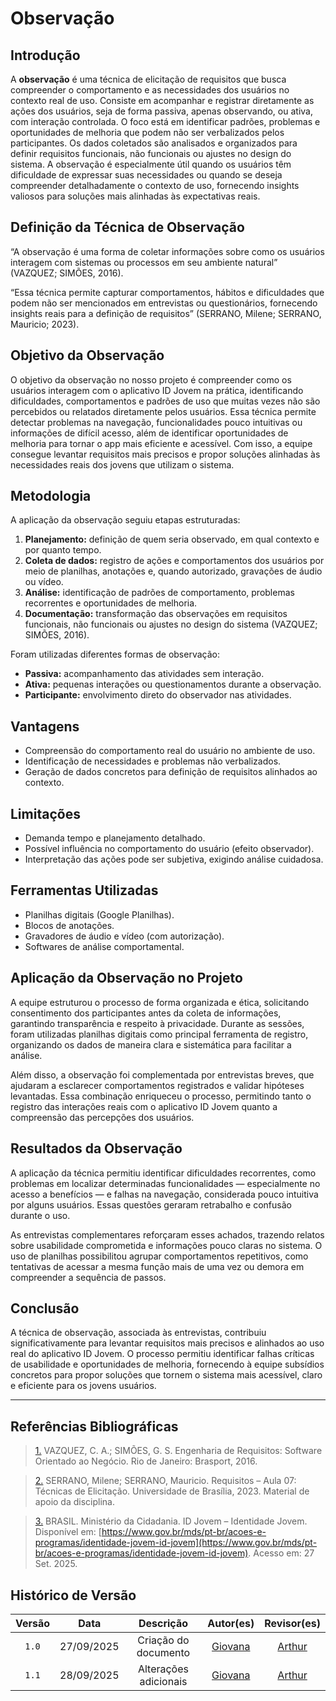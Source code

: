 # Observação

## Introdução

A **observação** é uma técnica de elicitação de requisitos que busca compreender o comportamento e as necessidades dos usuários no contexto real de uso. Consiste em acompanhar e registrar diretamente as ações dos usuários, seja de forma passiva, apenas observando, ou ativa, com interação controlada. O foco está em identificar padrões, problemas e oportunidades de melhoria que podem não ser verbalizados pelos participantes. Os dados coletados são analisados e organizados para definir requisitos funcionais, não funcionais ou ajustes no design do sistema. A observação é especialmente útil quando os usuários têm dificuldade de expressar suas necessidades ou quando se deseja compreender detalhadamente o contexto de uso, fornecendo insights valiosos para soluções mais alinhadas às expectativas reais.

## Definição da Técnica de Observação

“A observação é uma forma de coletar informações sobre como os usuários interagem com sistemas ou processos em seu ambiente natural” (VAZQUEZ; SIMÕES, 2016).  

“Essa técnica permite capturar comportamentos, hábitos e dificuldades que podem não ser mencionados em entrevistas ou questionários, fornecendo insights reais para a definição de requisitos” (SERRANO, Milene; SERRANO, Mauricio; 2023).  

## Objetivo da Observação

O objetivo da observação no nosso projeto é compreender como os usuários interagem com o aplicativo ID Jovem na prática, identificando dificuldades, comportamentos e padrões de uso que muitas vezes não são percebidos ou relatados diretamente pelos usuários. Essa técnica permite detectar problemas na navegação, funcionalidades pouco intuitivas ou informações de difícil acesso, além de identificar oportunidades de melhoria para tornar o app mais eficiente e acessível. Com isso, a equipe consegue levantar requisitos mais precisos e propor soluções alinhadas às necessidades reais dos jovens que utilizam o sistema.

## Metodologia

A aplicação da observação seguiu etapas estruturadas:  

1. **Planejamento:** definição de quem seria observado, em qual contexto e por quanto tempo.  
2. **Coleta de dados:** registro de ações e comportamentos dos usuários por meio de planilhas, anotações e, quando autorizado, gravações de áudio ou vídeo.  
3. **Análise:** identificação de padrões de comportamento, problemas recorrentes e oportunidades de melhoria.  
4. **Documentação:** transformação das observações em requisitos funcionais, não funcionais ou ajustes no design do sistema (VAZQUEZ; SIMÕES, 2016).  

Foram utilizadas diferentes formas de observação:  

- **Passiva:** acompanhamento das atividades sem interação.  
- **Ativa:** pequenas interações ou questionamentos durante a observação.  
- **Participante:** envolvimento direto do observador nas atividades.  

## Vantagens

- Compreensão do comportamento real do usuário no ambiente de uso.  
- Identificação de necessidades e problemas não verbalizados.  
- Geração de dados concretos para definição de requisitos alinhados ao contexto.  

## Limitações

- Demanda tempo e planejamento detalhado.  
- Possível influência no comportamento do usuário (efeito observador).  
- Interpretação das ações pode ser subjetiva, exigindo análise cuidadosa.  

## Ferramentas Utilizadas

- Planilhas digitais (Google Planilhas).  
- Blocos de anotações.  
- Gravadores de áudio e vídeo (com autorização).  
- Softwares de análise comportamental.  

## Aplicação da Observação no Projeto

A equipe estruturou o processo de forma organizada e ética, solicitando consentimento dos participantes antes da coleta de informações, garantindo transparência e respeito à privacidade. Durante as sessões, foram utilizadas planilhas digitais como principal ferramenta de registro, organizando os dados de maneira clara e sistemática para facilitar a análise.  

Além disso, a observação foi complementada por entrevistas breves, que ajudaram a esclarecer comportamentos registrados e validar hipóteses levantadas. Essa combinação enriqueceu o processo, permitindo tanto o registro das interações reais com o aplicativo ID Jovem quanto a compreensão das percepções dos usuários.  

## Resultados da Observação

A aplicação da técnica permitiu identificar dificuldades recorrentes, como problemas em localizar determinadas funcionalidades — especialmente no acesso a benefícios — e falhas na navegação, considerada pouco intuitiva por alguns usuários. Essas questões geraram retrabalho e confusão durante o uso.  

As entrevistas complementares reforçaram esses achados, trazendo relatos sobre usabilidade comprometida e informações pouco claras no sistema. O uso de planilhas possibilitou agrupar comportamentos repetitivos, como tentativas de acessar a mesma função mais de uma vez ou demora em compreender a sequência de passos.  

## Conclusão

A técnica de observação, associada às entrevistas, contribuiu significativamente para levantar requisitos mais precisos e alinhados ao uso real do aplicativo ID Jovem. O processo permitiu identificar falhas críticas de usabilidade e oportunidades de melhoria, fornecendo à equipe subsídios concretos para propor soluções que tornem o sistema mais acessível, claro e eficiente para os jovens usuários.  

---

## Referências Bibliográficas

> <a id="RP1" href="#TEC1">1.</a> VAZQUEZ, C. A.; SIMÕES, G. S. Engenharia de Requisitos: Software Orientado ao Negócio. Rio de Janeiro: Brasport, 2016.  

> <a id="RP2" href="#TEC2">2.</a> SERRANO, Milene; SERRANO, Mauricio. Requisitos – Aula 07: Técnicas de Elicitação. Universidade de Brasília, 2023. Material de apoio da disciplina.  

> <a id="RP3" href="#TEC3">3.</a> BRASIL. Ministério da Cidadania. ID Jovem – Identidade Jovem. Disponível em: [https://www.gov.br/mds/pt-br/acoes-e-programas/identidade-jovem-id-jovem](https://www.gov.br/mds/pt-br/acoes-e-programas/identidade-jovem-id-jovem). Acesso em: 27 Set. 2025.  


## Histórico de Versão


| Versão |    Data    |      Descrição       |                        Autor(es)                        |                       Revisor(es)                       |
| :----: | :--------: | :------------------: | :-----------------------------------------------------: | :-----------------------------------------------------: |
| `1.0`  | 27/09/2025 | Criação do documento | [Giovana](https://github.com/GiovanaFontesS) | [Arthur](https://github.com/) |
| `1.1`  | 28/09/2025 | Alterações adicionais | [Giovana](https://github.com/GiovanaFontesS) | [Arthur](https://github.com/) |
